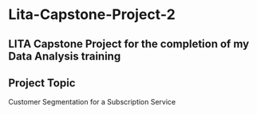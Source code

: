 # Lita-Capstone-Project-2
## LITA Capstone Project for the completion of my Data Analysis training 
## Project Topic 
Customer Segmentation for a Subscription Service 
